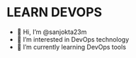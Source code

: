 LEARN DEVOPS
====================

- 👋 Hi, I’m @sanjokta23m
- 👀 I’m interested in DevOps technology
- 🌱 I’m currently learning DevOps tools


<!---
sanjokta23m/sanjokta23m is a ✨ special ✨ repository because its `README.md` (this file) appears on your GitHub profile.
You can click the Preview link to take a look at your changes.
--->
